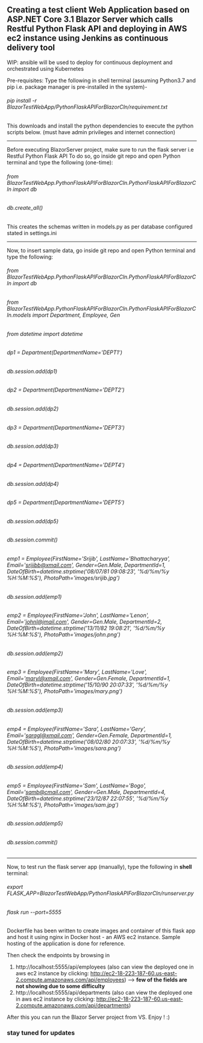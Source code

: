 ## Creating a test client Web Application based on ASP.NET Core 3.1 Blazor Server which calls Restful Python Flask API and deploying in AWS ec2 instance using Jenkins as continuous delivery tool

WIP: ansible will be used to deploy for continuous deployment and orchestrated using Kubernetes

Pre-requisites: Type the following in shell terminal (assuming Python3.7 and pip i.e. package manager is pre-installed in the system)-
###### pip install -r BlazorTestWebApp/PythonFlaskAPIForBlazorCln/requirement.txt
This downloads and install the python dependencies to execute the python scripts below. (must have admin privileges and internet connection)

---------------------------------------------------------------------------------------
Before executing BlazorServer project, make sure to run the flask server i.e Restful Python Flask API
To do so, go inside git repo and open Python terminal and type the following (one-time):
###### from BlazorTestWebApp.PythonFlaskAPIForBlazorCln.PythonFlaskAPIForBlazorCln import db
###### db.create_all()
This creates the schemas written in models.py as per database configured stated in settings.ini

---------------------------------------------------------------------------------------
Now, to insert sample data, go inside git repo and open Python terminal and type the following:
###### from BlazorTestWebApp.PythonFlaskAPIForBlazorCln.PythonFlaskAPIForBlazorCln import db
###### from BlazorTestWebApp.PythonFlaskAPIForBlazorCln.PythonFlaskAPIForBlazorCln.models import Department, Employee, Gen
###### from datetime import datetime
###### dp1 = Department(DepartmentName='DEPT1')
###### db.session.add(dp1)
###### dp2 = Department(DepartmentName='DEPT2')
###### db.session.add(dp2)
###### dp3 = Department(DepartmentName='DEPT3')
###### db.session.add(dp3)
###### dp4 = Department(DepartmentName='DEPT4')
###### db.session.add(dp4)
###### dp5 = Department(DepartmentName='DEPT5')
###### db.session.add(dp5)
###### db.session.commit()
###### emp1 = Employee(FirstName='Srijib', LastName='Bhattacharyya', Email='srijibb@xmail.com', Gender=Gen.Male, DepartmentId=1, DateOfBirth=datetime.strptime('08/07/81 09:08:23', '%d/%m/%y %H:%M:%S'), PhotoPath='images/srijib.jpg')
###### db.session.add(emp1)
###### emp2 = Employee(FirstName='John', LastName='Lenon', Email='johnl@jmail.com', Gender=Gen.Male, DepartmentId=2, DateOfBirth=datetime.strptime('13/11/82 19:08:21', '%d/%m/%y %H:%M:%S'), PhotoPath='images/john.png')
###### db.session.add(emp2)
###### emp3 = Employee(FirstName='Mary', LastName='Love', Email='maryl@xmail.com', Gender=Gen.Female, DepartmentId=1, DateOfBirth=datetime.strptime('15/10/90 20:07:33', '%d/%m/%y %H:%M:%S'), PhotoPath='images/mary.png')
###### db.session.add(emp3)
###### emp4 = Employee(FirstName='Sara', LastName='Gery', Email='saragl@xmail.com', Gender=Gen.Female, DepartmentId=1, DateOfBirth=datetime.strptime('08/02/80 20:07:33', '%d/%m/%y %H:%M:%S'), PhotoPath='images/sara.png')
###### db.session.add(emp4)
###### emp5 = Employee(FirstName='Sam', LastName='Bogo', Email='samb@cmail.com', Gender=Gen.Male, DepartmentId=4, DateOfBirth=datetime.strptime('23/12/87 22:07:55', '%d/%m/%y %H:%M:%S'), PhotoPath='images/sam.jpg')
###### db.session.add(emp5)
###### db.session.commit()

---------------------------------------------------------------------------------------
Now, to test run the flask server app (manually), type the following in **shell** terminal:
###### export FLASK_APP=BlazorTestWebApp/PythonFlaskAPIForBlazorCln/runserver.py
###### flask run --port=5555

Dockerfile has been written to create images and container of this flask app and host it using nginx in Docker host - an AWS ec2 instance. Sample hosting of the application is done for reference.

Then check the endpoints by browsing in
1. http://localhost:5555/api/employees (also can view the deployed one in aws ec2 instance by clicking: http://ec2-18-223-187-60.us-east-2.compute.amazonaws.com/api/employees) --> **few of the fields are not showing due to some difficulty**
2. http://localhost:5555/api/departments (also can view the deployed one in aws ec2 instance by clicking: http://ec2-18-223-187-60.us-east-2.compute.amazonaws.com/api/departments)

After this you can run the Blazor Server project from VS. Enjoy ! :)

### stay tuned for updates
